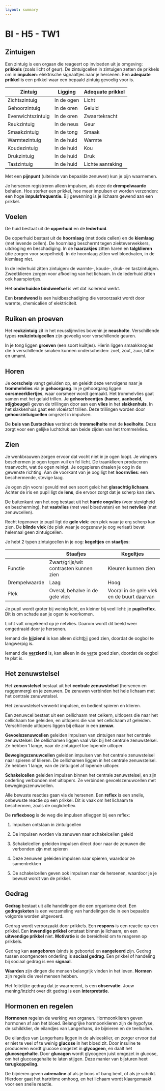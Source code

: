 ```yaml
---
layout: summary
---
```


# BI - H5 - TW1

## Zintuigen

Een zintuig is een orgaan die reageert op invloeden uit je omgeving: **prikkels** (zoals licht of geur). De zintuigcellen in zintuigen zetten de prikkels om in **impulsen**: elektrische signaaltjes naar je hersenen. Een **adequate prikkel** is een prikkel waar een bepaald zintuig gevoelig voor is.

| **Zintuig**       | **Ligging** | **Adequate prikkel** |
|-------------------|-------------|----------------------|
| Zichtszintuig     | In de ogen  | Licht                |
| Gehoorzintuig     | In de oren  | Geluid               |
| Evenwichtszintuig | In de oren  | Zwaartekracht        |
| Reukzintuig       | In de neus  | Geur                 |
| Smaakzintuig      | In de tong  | Smaak                |
| Warmtezintuig     | In de huid  | Warmte               |
| Koudezintuig      | In de huid  | Kou                  |
| Drukzintuig       | In de huid  | Druk                 |
| Tastzintuig       | In de huid  | Lichte aanraking     |

Met een **pijnpunt** (uiteinde van bepaalde zenuwen) kun je pijn waarnemen.

Je hersenen registreren alleen impulsen, als deze de **drempelwaarde** behalen. Hoe sterker een prikkel, hoe meer impulsen er worden verzonden: een hoge **impulsfrequentie**. Bij gewenning is je lichaam gewend aan een prikkel.

## Voelen

De huid bestaat uit de **opperhuid** en de **lederhuid**.

De opperhuid bestaat uit de **hoornlaag** (met dode cellen) en de **kiemlaag** (met levende cellen). De hoornlaag beschermt tegen ziekteverwekkers, uitdroging en beschadiging. In de **haarzakjes** zitten haren en **talgklieren** (die zorgen voor soepelheid). In de hoornlaag zitten wel bloedvaten, in de kiemlaag niet.

In de lederhuid zitten zintuigen: de warmte-, koude-, druk- en tastzintuigen. Zweetklieren zorgen voor afkoeling van het lichaam. In de lederhuid zitten ook haarspiertjes.

Het **onderhuidse bindweefsel** is vet dat isolerend werkt.

Een **brandwond** is een huidbeschadiging die veroorzaakt wordt door warmte, chemicaliën of elektriciteit.

## Ruiken en proeven

Het **reukzintuig** zit in het neusslijmvlies bovenin je **neusholte**. Verschillende types **reukzintuigcellen** zijn gevoelig voor verschillende geuren.

In je tong liggen **groeven** (een soort kuiltjes). Hierin liggen smaakknopjes die 5 verschillende smaken kunnen onderscheiden: zoet, zout, zuur, bitter en umami.

## Horen

Je **oorschelp** vangt geluiden op, en geleidt deze vervolgens naar je **trommelvlies** via je **gehoorgang**. In je gehoorgang liggen **oorsmeerkliertjes**, waar oorsmeer wordt gemaakt. Het trommelvlies gaat samen met het geluid trillen. Je **gehoorbeentjes** (**hamer**, **aanbeeld**, **stijgbeugel**) geven de trillingen door aan een **vlies** in het **slakkenhuis**. In het slakkenhuis gaat een vloeistof trillen. Deze trillingen worden door **gehoorzintuigcellen** omgezet in impulsen.

De **buis van Eustachius** verbindt de **trommelholte** met de **keelholte**. Deze zorgt voor een gelijke luchtdruk aan beide zijden van het trommelvlies.

## Zien

Je wenkbrauwen zorgen ervoor dat vocht niet in je ogen loopt. Je wimpers beschermen je ogen tegen vuil en fel licht. De traanklieren produceren traanvocht, wat de ogen reinigt. Je oogspieren draaien je oog in de gewenste richting. Aan de voorkant van je oog ligt het **hoornvlies**: een beschermende, stevige laag.

Je ogen zijn vooral gevuld met een soort gelei: het **glasachtig lichaam**. Achter de iris en pupil ligt de **lens**, die ervoor zorgt dat je scherp kan zien.

De buitenkant van het oog bestaat uit het **harde oogvlies** (voor stevigheid en bescherming), het **vaatvlies** (met veel bloedvaten) en het **netvlies** (met zenuwcellen).

Recht tegenover je pupil ligt de **gele vlek**: een plek waar je erg scherp kan zien. De **blinde** **vlek** (de plek waar je oogzenuw je oog verlaat) bevat helemaal geen zintuigcellen.

Je hebt 2 typen zintuigcellen in je oog: **kegeltjes** en **staafjes**:

|  | **Staafjes** | **Kegeltjes** |
|----|----|----|
| Functie | Zwart/grijs/wit contrasten kunnen zien | Kleuren kunnen zien |
| Drempelwaarde | Laag | Hoog |
| Plek | Overal, behalve in de gele vlek | Vooral in de gele vlek en de buurt daarvan |

Je pupil wordt groter bij weinig licht, en kleiner bij veel licht: je **pupilreflex**. Dit is om schade aan je ogen te voorkomen.

Licht valt omgekeerd op je netvlies. Daarom wordt dit beeld weer omgedraaid door je hersenen.

Iemand die **<u>bij</u>ziend** is kan alleen dicht<u>bij</u> goed zien, doordat de oogbol te langwerpig is.

Iemand die **<u>ver</u>ziend** is, kan alleen in de <u>ver</u>te goed zien, doordat de oogbol te plat is.

## Het zenuwstelsel

Het **zenuwstelsel** bestaat uit het **centrale zenuwstelsel** (hersenen en ruggenmerg) en je zenuwen. De zenuwen verbinden het hele lichaam met het centrale zenuwstelsel.

Het zenuwstelsel verwerkt impulsen, en bedient spieren en klieren.

Een zenuwcel bestaat uit een cellichaam met celkern, uitlopers die naar het cellichaam toe geleiden, en uitlopers die van het cellichaam af geleiden. Verschillende uitlopers liggen bij elkaar in een **zenuw**.

**Gevoelszenuwcellen** geleiden impulsen van zintuigen naar het centrale zenuwstelsel. De cellichamen liggen vaal vlak bij het centrale zenuwstelsel. Ze hebben 1 lange, naar de zintuigcel toe lopende uitloper.

**Bewegingszenuwcellen** geleiden impulsen van het centrale zenuwstelsel naar spieren of klieren. De cellichamen liggen in het centrale zenuwstelsel. Ze hebben 1 lange, van de zintuigcel af lopende uitloper.

**Schakelcellen** geleiden impulsen binnen het centrale zenuwstelsel, en zijn onderling verbonden met uitlopers. Ze verbinden gevoelszenuwcellen met bewegingszenuwcellen.

Alle bewuste reacties gaan via de hersenen. Een **reflex** is een snelle, onbewuste reactie op een prikkel. Dit is vaak om het lichaam te beschermen, zoals de ooglidreflex.

De **reflexboog** is de weg die impulsen afleggen bij een reflex:

1.  Impulsen ontstaan in zintuigcellen

2.  De impulsen worden via zenuwen naar schakelcellen geleid

3.  Schakelcellen geleiden impulsen direct door naar de zenuwen die verbonden zijn met spieren

4.  Deze zenuwen geleiden impulsen naar spieren, waardoor ze samentrekken

5.  De schakelcellen geven ook impulsen naar de hersenen, waardoor je je bewust wordt van de prikkel.

## Gedrag

**Gedrag** bestaat uit alle handelingen die een organisme doet. Een **gedragsketen** is een verzameling van handelingen die in een bepaalde volgorde worden uitgevoerd.

Gedrag wordt veroorzaakt door prikkels. Een **respons** is een reactie op een prikkel. Een **inwendige prikkel** ontstaat binnen je lichaam, en een **uitwendige prikkel** niet. **Motivatie** is de bereidheid om te reageren op prikkels.

Gedrag kan **aangeboren** (sinds je geboorte) en **aangeleerd** zijn. Gedrag tussen soortgenoten onderling is **sociaal gedrag**. Een prikkel of handeling bij sociaal gedrag is een **signaal**.

**Waarden** zijn dingen die mensen belangrijk vinden in het leven. **Normen** zijn regels die veel mensen hebben.

Het feitelijke gedrag dat je waarneemt, is een **observatie**. Jouw mening/inzicht over dit gedrag is een **interpretatie**.

## Hormonen en regelen

**Hormonen** regelen de werking van organen. Hormoonklieren geven hormonen af aan het bloed. Belangrijke hormoonklieren zijn de hypofyse, de schildklier, de eilandjes van Langerhans, de bijnieren en de teelballen.

De eilandjes van Langerhans liggen in de alvleesklier, en zorger ervoor dat er niet te veel of te weinig **glucose** in het bloed zit. Door insuline te produceren wordt glucose omgezet in **glycogeen**, en daalt het **glucosegehalte**. Door **glucagon** wordt glycogeen juist omgezet in glucose, om het glucosegehalte te laten stijgen. Deze manier van bijsturen heet **terugkoppeling**.

De bijnieren geven **adrenaline** af als je boos of bang bent, of als je schrikt. Hierdoor gaat het hartritme omhoog, en het lichaam wordt klaargemaakt voor een snelle reactie.
